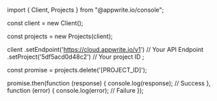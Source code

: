 import { Client,  Projects } from "@appwrite.io/console";

const client = new Client();

const projects = new Projects(client);

client
    .setEndpoint('https://cloud.appwrite.io/v1') // Your API Endpoint
    .setProject('5df5acd0d48c2') // Your project ID
;

const promise = projects.delete('[PROJECT_ID]');

promise.then(function (response) {
    console.log(response); // Success
}, function (error) {
    console.log(error); // Failure
});